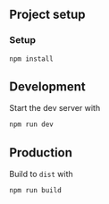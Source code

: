 ## Project setup

### Setup

```bash
npm install
```

## Development

Start the dev server with

```bash
npm run dev
```

## Production

Build to `dist` with

```
npm run build
```
